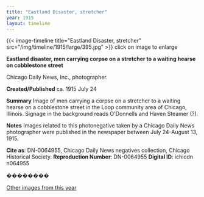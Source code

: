 ```yaml
---
title: "Eastland Disaster, stretcher"
year: 1915
layout: timeline
---
```


{{< image-timeline title="Eastland Disaster, stretcher" src="/img/timeline/1915/large/395.jpg" >}}
click on image to enlarge

__**Eastland disaster, men carrying corpse on a stretcher to a waiting hearse on cobblestone street**__

Chicago Daily News, Inc., photographer.

**Created/Published**
ca. 1915 July 24

**Summary**
Image of men carrying a corpse on a stretcher to a waiting hearse on a cobblestone street in the Loop community area of Chicago, Illinois. Signage in the background reads O'Donnells and Haven Steamer (?).

**Notes**
Images related to this photonegative taken by a Chicago Daily News photographer were published in the newspaper between July 24-August 13, 1915.

__Cite as__: DN-0064955, Chicago Daily News negatives collection, Chicago Historical Society.
__Reproduction Number__: DN-0064955
__Digital ID__: ichicdn n064955

��������  

[Other images from this year](/historical/timeline/1915)